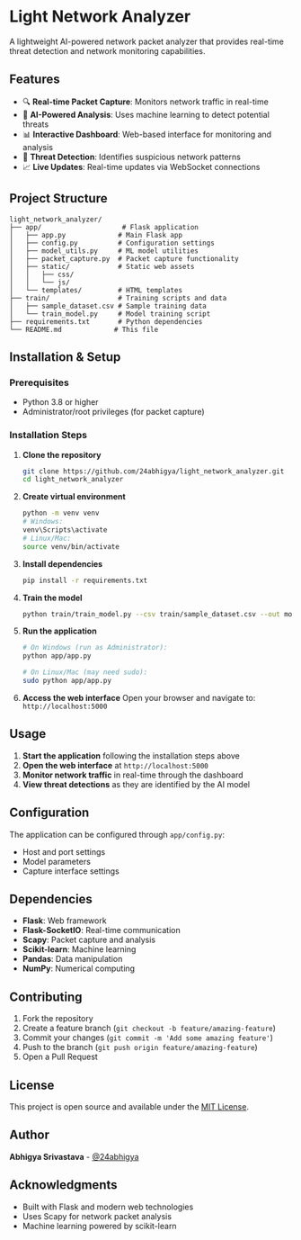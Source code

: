 # Light Network Analyzer

A lightweight AI-powered network packet analyzer that provides real-time threat detection and network monitoring capabilities.

## Features

- 🔍 **Real-time Packet Capture**: Monitors network traffic in real-time
- 🤖 **AI-Powered Analysis**: Uses machine learning to detect potential threats
- 📊 **Interactive Dashboard**: Web-based interface for monitoring and analysis
- 🚨 **Threat Detection**: Identifies suspicious network patterns
- 📈 **Live Updates**: Real-time updates via WebSocket connections

## Project Structure

```
light_network_analyzer/
├── app/                    # Flask application
│   ├── app.py             # Main Flask app
│   ├── config.py          # Configuration settings
│   ├── model_utils.py     # ML model utilities
│   ├── packet_capture.py  # Packet capture functionality
│   ├── static/            # Static web assets
│   │   ├── css/
│   │   └── js/
│   └── templates/         # HTML templates
├── train/                 # Training scripts and data
│   ├── sample_dataset.csv # Sample training data
│   └── train_model.py     # Model training script
├── requirements.txt       # Python dependencies
└── README.md             # This file
```

## Installation & Setup

### Prerequisites
- Python 3.8 or higher
- Administrator/root privileges (for packet capture)

### Installation Steps

1. **Clone the repository**
   ```bash
   git clone https://github.com/24abhigya/light_network_analyzer.git
   cd light_network_analyzer
   ```

2. **Create virtual environment**
   ```bash
   python -m venv venv
   # Windows:
   venv\Scripts\activate
   # Linux/Mac:
   source venv/bin/activate
   ```

3. **Install dependencies**
   ```bash
   pip install -r requirements.txt
   ```

4. **Train the model**
   ```bash
   python train/train_model.py --csv train/sample_dataset.csv --out model/threat_model.joblib
   ```

5. **Run the application**
   ```bash
   # On Windows (run as Administrator):
   python app/app.py
   
   # On Linux/Mac (may need sudo):
   sudo python app/app.py
   ```

6. **Access the web interface**
   Open your browser and navigate to: `http://localhost:5000`

## Usage

1. **Start the application** following the installation steps above
2. **Open the web interface** at `http://localhost:5000`
3. **Monitor network traffic** in real-time through the dashboard
4. **View threat detections** as they are identified by the AI model

## Configuration

The application can be configured through `app/config.py`:
- Host and port settings
- Model parameters
- Capture interface settings

## Dependencies

- **Flask**: Web framework
- **Flask-SocketIO**: Real-time communication
- **Scapy**: Packet capture and analysis
- **Scikit-learn**: Machine learning
- **Pandas**: Data manipulation
- **NumPy**: Numerical computing

## Contributing

1. Fork the repository
2. Create a feature branch (`git checkout -b feature/amazing-feature`)
3. Commit your changes (`git commit -m 'Add some amazing feature'`)
4. Push to the branch (`git push origin feature/amazing-feature`)
5. Open a Pull Request

## License

This project is open source and available under the [MIT License](LICENSE).

## Author

**Abhigya Srivastava** - [@24abhigya](https://github.com/24abhigya)

## Acknowledgments

- Built with Flask and modern web technologies
- Uses Scapy for network packet analysis
- Machine learning powered by scikit-learn
